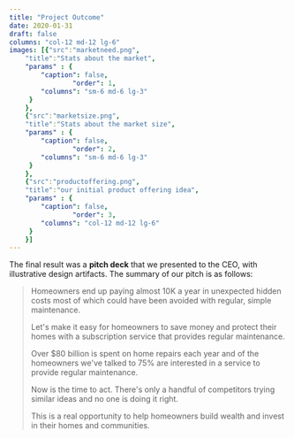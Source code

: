 ```yaml
---
title: "Project Outcome"
date: 2020-01-31
draft: false
columns: "col-12 md-12 lg-6"
images: [{"src":"marketneed.png",
    "title":"Stats about the market",
    "params" : {
        "caption": false,
                "order": 1,
        "columns": "sm-6 md-6 lg-3"
     }
    },
    {"src":"marketsize.png",
    "title":"Stats about the market size",
    "params" : {
        "caption": false,
                "order": 2,
        "columns": "sm-6 md-6 lg-3"
     }
    },
    {"src":"productoffering.png",
    "title":"our initial product offering idea",
    "params" : {
        "caption": false,
                "order": 3,
        "columns": "col-12 md-12 lg-6"
     }
    }]
---
```

The final result was a **pitch deck** that we presented to the CEO, with illustrative design artifacts. The summary of our pitch is as follows:
> Homeowners end up paying almost 10K a year in unexpected hidden costs most of which could have been avoided with regular, simple maintenance.
> 
> Let's make it easy for homeowners to save money and protect their homes with a subscription service that provides regular maintenance.
> 
>Over $80 billion is spent on home repairs each year and of the homeowners we've talked to 75% are interested in a service to provide regular maintenance.
> 
>Now is the time to act. There's only a handful of competitors trying similar ideas and no one is doing it right.
> 
>This is a real opportunity to help homeowners build wealth and invest in their  homes and communities.